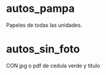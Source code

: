 # autos_pampa

Papeles de todas las unidades.
# autos_sin_foto

CON jpg o pdf de cedula verde y titulo
